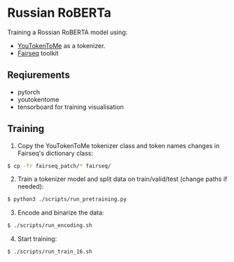 # Russian RoBERTa

Training a Rossian RoBERTA model using:
* [YouTokenToMe](https://github.com/VKCOM/YouTokenToMe) as a tokenizer.
* [Fairseq](https://github.com/pytorch/fairseq) toolkit

## Reqiurements

* pytorch
* youtokentome
* tensorboard for training visualisation

## Training

1. Copy the YouTokenToMe tokenizer class and token names changes in Fairseq's dictionary class: 

```bash
$ cp -fr fairseq_patch/* fairseq/
```

2. Train a tokenizer model and split data on train/valid/test (change paths if needed):

```bash
$ python3 ./scripts/run_pretraining.py
```

3. Encode and binarize the data:

```bash
$ ./scripts/run_encoding.sh
```

4. Start training:

```bash
$ ./scripts/run_train_16.sh
```

